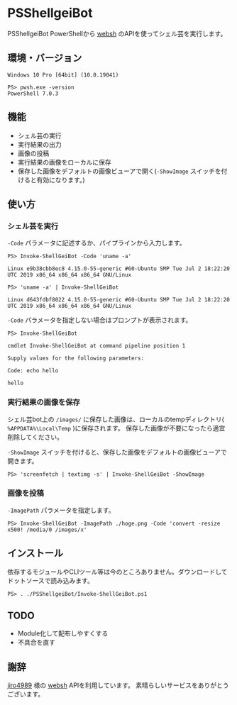 
# PSShellgeiBot

PSShellgeiBot PowerShellから [websh](https://github.com/jiro4989/websh) のAPIを使ってシェル芸を実行します。

## 環境・バージョン

```
Windows 10 Pro [64bit] (10.0.19041)
```

```
PS> pwsh.exe -version
PowerShell 7.0.3
```

## 機能

- シェル芸の実行
- 実行結果の出力
- 画像の投稿
- 実行結果の画像をローカルに保存
- 保存した画像をデフォルトの画像ビューアで開く(`-ShowImage` スイッチを付けると有効になります。)

## 使い方

### シェル芸を実行

`-Code` パラメータに記述するか、パイプラインから入力します。

```pwsh
PS> Invoke-ShellGeiBot -Code 'uname -a'

Linux e9b38cbb8ec8 4.15.0-55-generic #60-Ubuntu SMP Tue Jul 2 18:22:20 UTC 2019 x86_64 x86_64 x86_64 GNU/Linux

PS> 'uname -a' | Invoke-ShellGeiBot

Linux d643fdbf8022 4.15.0-55-generic #60-Ubuntu SMP Tue Jul 2 18:22:20 UTC 2019 x86_64 x86_64 x86_64 GNU/Linux
```

`-Code` パラメータを指定しない場合はプロンプトが表示されます。

```pwsh
PS> Invoke-ShellGeiBot

cmdlet Invoke-ShellGeiBot at command pipeline position 1

Supply values for the following parameters:

Code: echo hello

hello
```

### 実行結果の画像を保存

シェル芸bot上の `/images/` に保存した画像は、ローカルのtempディレクトリ( `%APPDATA%\Local\Temp` )に保存されます。
保存した画像が不要になったら適宜削除してください。

`-ShowImage` スイッチを付けると、保存した画像をデフォルトの画像ビューアで開きます。

```pwsh
PS> 'screenfetch | textimg -s' | Invoke-ShellGeiBot -ShowImage
```


### 画像を投稿

`-ImagePath` パラメータを指定します。

```
PS> Invoke-ShellGeiBot -ImagePath ./hoge.png -Code 'convert -resize x500! /media/0 /images/x'
```

## インストール

依存するモジュールやCLIツール等は今のところありません。ダウンロードしてドットソースで読み込みます。

```
PS> . ./PSShellgeiBot/Invoke-ShellGeiBot.ps1
```

## TODO

- Module化して配布しやすくする
- 不具合を直す

## 謝辞

[jiro4989](https://github.com/jiro4989) 様の [websh](https://github.com/jiro4989/websh) APIを利用しています。
素晴らしいサービスをありがとうございます。

